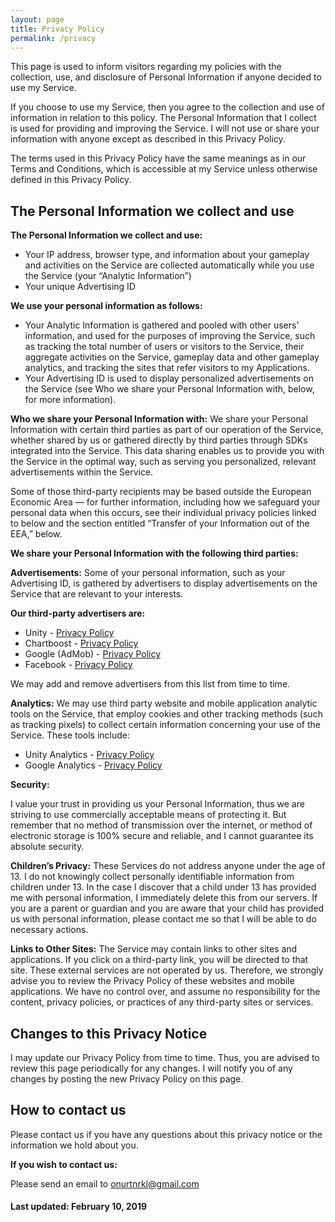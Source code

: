 ```yaml
---
layout: page
title: Privacy Policy
permalink: /privacy
---
```


This page is used to inform visitors regarding my policies with the collection, use, and disclosure of Personal Information if anyone decided to use my Service.

If you choose to use my Service, then you agree to the collection and use of information in relation to this policy. The Personal Information that I collect is used for providing and improving the Service. I will not use or share your information with anyone except as described in this Privacy Policy.

The terms used in this Privacy Policy have the same meanings as in our Terms and Conditions, which is accessible at my Service unless otherwise defined in this Privacy Policy.
 
## The Personal Information we collect and use

**The Personal Information we collect and use:**
* Your IP address, browser type, and information about your gameplay and activities on the Service are collected automatically while you use the Service (your “Analytic Information”)
* Your unique Advertising ID
<!--* Your name and email address, if you sign up for our newsletter-->

**We use your personal information as follows:**
<!--* Your email address is used to communicate with you about Service-related issues (including receiving and responding to communications that you send us through the Service), and to send you Service-related communications about new products and services.-->
* Your Analytic Information is gathered and pooled with other users’ information, and used for the purposes of improving the Service, such as tracking the total number of users or visitors to the Service, their aggregate activities on the Service, gameplay data and other gameplay analytics, and tracking the sites that refer visitors to my Applications.
* Your Advertising ID is used to display personalized advertisements on the Service (see Who we share your Personal Information with, below, for more information).

**Who we share your Personal Information with:** We share your Personal Information with certain third parties as part of our operation of the Service, whether shared by us or gathered directly by third parties through SDKs integrated into the Service. This data sharing enables us to provide you with the Service in the optimal way, such as serving you personalized, relevant advertisements within the Service.

Some of those third-party recipients may be based outside the European Economic Area — for further information, including how we safeguard your personal data when this occurs, see their individual privacy policies linked to below and the section entitled “Transfer of your Information out of the EEA,” below.

**We share your Personal Information with the following third parties:**

**Advertisements:** Some of your personal information, such as your Advertising ID, is gathered by advertisers to display advertisements on the Service that are relevant to your interests.

**Our third-party advertisers are:**
* Unity - <a href="https://unity3d.com/legal/privacy-policy">Privacy Policy</a>
* Chartboost - <a href="https://answers.chartboost.com/en-us/articles/200780269">Privacy Policy</a>
* Google (AdMob) - <a href="https://policies.google.com/privacy">Privacy Policy</a>
* Facebook - <a href="www.facebook.com/privacy">Privacy Policy</a>

We may add and remove advertisers from this list from time to time.

**Analytics:** We may use third party website and mobile application analytic tools on the Service, that employ cookies and other tracking methods (such as tracking pixels) to collect certain information concerning your use of the Service. These tools include:
* Unity Analytics - <a href="https://unity3d.com/legal/privacy-policy">Privacy Policy</a>
* Google Analytics - <a href="https://policies.google.com/privacy">Privacy Policy</a>

**Security:**

I value your trust in providing us your Personal Information, thus we are striving to use commercially acceptable means of protecting it. But remember that no method of transmission over the internet, or method of electronic storage is 100% secure and reliable, and I cannot guarantee its absolute security.

**Children’s Privacy:** These Services do not address anyone under the age of 13. I do not knowingly collect personally identifiable information from children under 13. In the case I discover that a child under 13 has provided me with personal information, I immediately delete this from our servers. If you are a parent or guardian and you are aware that your child has provided us with personal information, please contact me so that I will be able to do necessary actions.

**Links to Other Sites:** The Service may contain links to other sites and applications. If you click on a third-party link, you will be directed to that site. These external services are not operated by us. Therefore, we strongly advise you to review the Privacy Policy of these websites and mobile applications. We have no control over, and assume no responsibility for the content, privacy policies, or practices of any third-party sites or services.

## Changes to this Privacy Notice
I may update our Privacy Policy from time to time. Thus, you are advised to review this page periodically for any changes. I will notify you of any changes by posting the new Privacy Policy on this page. 
<!-- When we do, we will inform you via email if you have signed up for our mailing list, or by posting a notification on the Service. -->

## How to contact us
Please contact us if you have any questions about this privacy notice or the information we hold about you.

**If you wish to contact us:**

Please send an email to <a href="mailto:onurtnrkl@gmail.com">onurtnrkl@gmail.com<a>


#### **Last updated: February 10, 2019**

